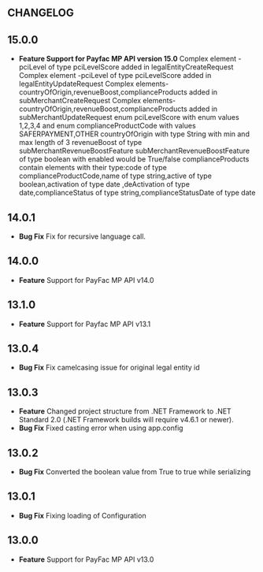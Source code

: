 CHANGELOG
---------
## 15.0.0
* **Feature Support for Payfac MP API version 15.0**
Complex element -pciLevel of type pciLevelScore added in legalEntityCreateRequest
Complex element -pciLevel of type pciLevelScore added in legalEntityUpdateRequest
Complex elements-countryOfOrigin,revenueBoost,complianceProducts added in subMerchantCreateRequest
Complex elements-countryOfOrigin,revenueBoost,complianceProducts added in subMerchantUpdateRequest
enum pciLevelScore with enum values 1,2,3,4 and enum complianceProductCode with values SAFERPAYMENT,OTHER
countryOfOrigin with type String with min and max length of 3
revenueBoost of type subMerchantRevenueBoostFeature
subMerchantRevenueBoostFeature of type boolean with enabled would be True/false
complianceProducts contain elements with their type:code of type complianceProductCode,name of type string,active of type boolean,activation of type date ,deActivation of type date,complianceStatus of type string,complianceStatusDate of type date


## 14.0.1
* **Bug Fix** Fix for recursive language call.

## 14.0.0
* **Feature** Support for PayFac MP API v14.0

## 13.1.0
* **Feature** Support for Payfac MP API v13.1

## 13.0.4
* **Bug Fix** Fix camelcasing issue for original legal entity id

## 13.0.3
* **Feature** Changed project structure from .NET Framework to .NET Standard 2.0 (.NET Framework builds will require v4.6.1 or newer).
* **Bug Fix** Fixed casting error when using app.config

## 13.0.2
* **Bug Fix** Converted the boolean value from True to true while serializing

## 13.0.1
* **Bug Fix** Fixing loading of Configuration

## 13.0.0
* **Feature** Support for PayFac MP API v13.0

